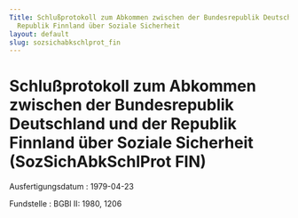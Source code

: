 ```yaml
---
Title: Schlußprotokoll zum Abkommen zwischen der Bundesrepublik Deutschland und der
  Republik Finnland über Soziale Sicherheit
layout: default
slug: sozsichabkschlprot_fin
---
```


# Schlußprotokoll zum Abkommen zwischen der Bundesrepublik Deutschland und der Republik Finnland über Soziale Sicherheit (SozSichAbkSchlProt FIN)

Ausfertigungsdatum
:   1979-04-23

Fundstelle
:   BGBl II: 1980, 1206

